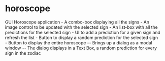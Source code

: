# horoscope
GUI Horoscope application - A combo-box displaying all the signs - An image control to be updated with the selected sign - An list-box with all the predictions for the selected sign - UI to add a prediction for a given sign and refresh the list - Button to display a random prediction for the selected sign - Button to display the entire horoscope   -- Brings up a dialog as a modal window   -- The dialog displays in a Text Box, a random prediction for every sign in the zodiac 
